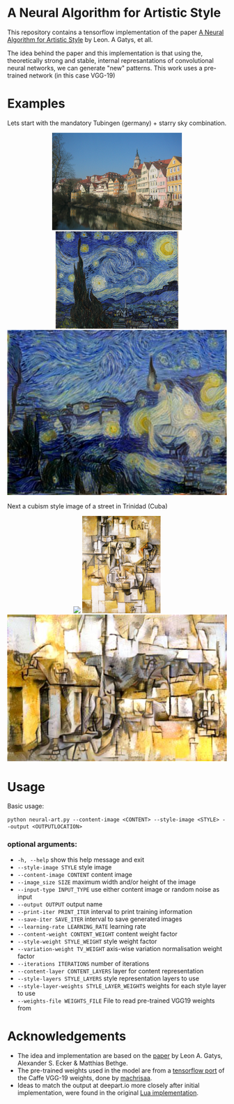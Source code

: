# A Neural Algorithm for Artistic Style

This repository contains a tensorflow implementation of the paper [A Neural Algorithm for Artistic Style](http://arxiv.org/abs/1508.06576) by Leon. A
Gatys, et all.

The idea behind the paper and this implementation is that using the, theoretically strong and stable, internal represantations of convolutional
neural networks, we can generate "new" patterns.
This work uses a pre-trained network (in this case VGG-19)


# Examples
Lets start with the mandatory Tubingen (germany) + starry sky combination.
<div align="center">
 <img src="https://raw.githubusercontent.com/wolterr/NeuralArt/master/examples/content/tubingen.jpg" height="223px">
 <img src="https://raw.githubusercontent.com/wolterr/NeuralArt/master/examples/style/starry_sky.jpg" height="223px">
 <img src="https://raw.githubusercontent.com/Wolterr/NeuralArt/master/examples/output/starry_tubingen.jpg" width="512px">
</div>

<p></p>

Next a cubism style image of a street in Trinidad (Cuba)
<div align="center">
 <img src="https://raw.githubusercontent.com/wolterr/NeuralArt/master/examples/content/trinidad.jpg" height="223px">
 <img src="https://raw.githubusercontent.com/wolterr/NeuralArt/master/examples/style/cubism.jpg" height="223px">
 <img src="https://raw.githubusercontent.com/wolterr/NeuralArt/master/examples/output/cubed_trinidad.jpg" width="512px">
</div>

# Usage
Basic usage:

```
python neural-art.py --content-image <CONTENT> --style-image <STYLE> --output <OUTPUTLOCATION>
```


### optional arguments:
*  `-h, --help`                                    show this help message and exit
*  `--style-image STYLE`                           style image
*  `--content-image CONTENT`                       content image
*  `--image_size SIZE`                             maximum width and/or height of the image
*  `--input-type INPUT_TYPE`                       use either content image or random noise as input
*  `--output OUTPUT`                               output name
*  `--print-iter PRINT_ITER`                       interval to print training information
*  `--save-iter SAVE_ITER`                         interval to save generated images
*  `--learning-rate LEARNING_RATE`                 learning rate
*  `--content-weight CONTENT_WEIGHT`               content weight factor
*  `--style-weight STYLE_WEIGHT`                   style weight factor
*  `--variation-weight TV_WEIGHT`                  axis-wise variation normalisation weight factor
*  `--iterations ITERATIONS`                       number of iterations
*  `--content-layer CONTENT_LAYERS`                layer for content representation
*  `--style-layers STYLE_LAYERS`                   style representation layers to use
*  `--style-layer-weights STYLE_LAYER_WEIGHTS`     weights for each style layer to use
*  `--weights-file WEIGHTS_FILE`                   File to read pre-trained VGG19 weights from


# Acknowledgements
* The idea and implementation are based on the [paper](http://arxiv.org/abs/1508.06576) by Leon A. Gatys, Alexander S. Ecker & Matthias Bethge.
* The pre-trained weights used in the model are from a [tensorflow port](https://github.com/machrisaa/tensorflow-vgg) of the Caffe VGG-19 weights,
done by [machrisaa](https://github.com/machrisaa).
* Ideas to match the output at deepart.io more closely after initial implementation, were found in the original [Lua implementation](https://github.com/jcjohnson/neural-style).